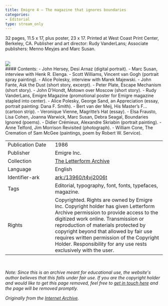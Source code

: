 ```yaml
---
title: Emigre 4 – The magazine that ignores boundaries
categories:
- Editorial
type: stream_only
---
```

32 pages, 11.5 x 17, plus poster, 23 x 17. Printed at West Coast Print Center, Berkeley, CA. Publisher and art director: Rudy VanderLans; Associate publishers: Menno Meyjes and Marc Susan.
<!-- more -->

<br>
<a href="https://archive.org/details/LFAEmigre0004"><img src="https://archive.org/download/LFAEmigre0004/LFA_Emigre_0004_0001.jpg "></a>
<br>
#### Contents:
- John Hersey, Desi Arnaz (digital portrait).
- Marc Susan, interview with Henk R. Elenga.
- Scott Williams, Vincent van Gogh (portrait spray painting).
- Alice Polesky, interview with Marek Majewski.
- John Fante, Ask the Dust (short story, excerpt).
- Peter Plate, Escape Mechanism (short story).
- John D’Hondt, Motown over Moscow (short story).
- Rudy VanderLans, Emigre Magazine (promotional poster for Emigre magazine stapled into center).
- Alice Polesky, George Sand, an Appreciation (essay, portrait painting: Dana F. Smith).
- Bert van der Meij, His Master’s F... (cartoon strip).
- Veronique Vienne, Magritte’s Hat (essay).
- Elsa Frausto, Lisa Cohen, Joanna Warwick, Marc Susan, Debra Seagal, Boundaries Ignored (poems).
- Didier Crémieux, Alexandre Skriabin (portrait painting).
- Anne Telford, Jim Morrison Revisited (photograph).
- William Cone, The Cremation of Sam McGee (paintings, poem by Robert W. Service).

<table>
  <tr>
    <td style="width:30%">Publication Date</td>
    <td>1986</td>
  </tr>
  <tr>
    <td style="width:30%">Publisher</td>
    <td>Emigre Inc.</td>
  </tr>
  <tr>
    <td style="width:30%">Collection</td>
    <td><a href="https://letterformarchive.org">The Letterform Archive</a></td>
  </tr>
  <tr>
    <td style="width:30%">Language</td>
    <td>English</td>
  </tr>
  <tr>
    <td style="width:30%">Identifier-ark</td>
    <td><a href="https://archive.org/details/LFAEmigre0004">ark:/13960/t4vj2006t</a></td>
  </tr>
  <tr>
    <td style="width:30%">Tags</td>
    <td>Editorial, typography, font, fonts, typefaces, magazine.</td>
  </tr>
  <tr>
    <td style="width:30%">Rights</td>
    <td>Copyrighted. Rights are owned by Emigre Inc. Copyright holder has given Letterform Archive permission to provide access to the digitized work online. Transmission or reproduction of materials protected by copyright beyond that allowed by fair use requires written permission of the Copyright Holder. Responsibility for any use rests exclusively with the user.</td>
  </tr>
</table>
<br>

_Note: Since this is an archive meant for educational use, the website's author believes that this falls under fair use. If you are the copyright holder and would like to get this page removed, feel free to [get in touch here](https://marier.design/about) and the page will be removed promptly._

_Originally from the [Internet Archive](https://archive.org/details/LFAEmigre0004/)._
